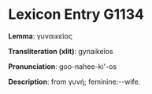 # Lexicon Entry G1134

**Lemma**: γυναικεῖος

**Transliteration (xlit)**: gynaikeîos

**Pronunciation**: goo-nahee-ki'-os

**Description**:
from γυνή; feminine:--wife.
